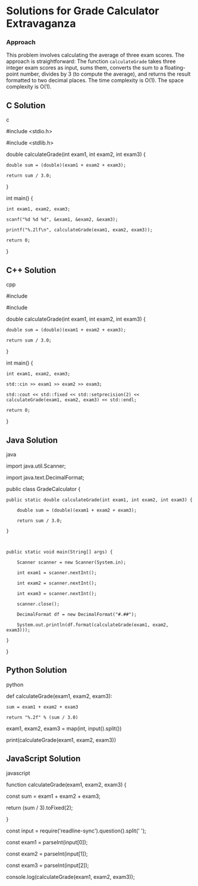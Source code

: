 # Solutions for Grade Calculator Extravaganza
### Approach
This problem involves calculating the average of three exam scores. The approach is straightforward:  The function `calculateGrade` takes three integer exam scores as input, sums them, converts the sum to a floating-point number, divides by 3 (to compute the average), and returns the result formatted to two decimal places.  The time complexity is O(1). The space complexity is O(1).
## C Solution
c
#include <stdio.h>
#include <stdlib.h>

double calculateGrade(int exam1, int exam2, int exam3) {
    double sum = (double)(exam1 + exam2 + exam3);
    return sum / 3.0;
}

int main() {
    int exam1, exam2, exam3;
    scanf("%d %d %d", &exam1, &exam2, &exam3);
    printf("%.2lf\n", calculateGrade(exam1, exam2, exam3));
    return 0;
}

## C++ Solution
cpp
#include <iostream>
#include <iomanip>

double calculateGrade(int exam1, int exam2, int exam3) {
    double sum = (double)(exam1 + exam2 + exam3);
    return sum / 3.0;
}

int main() {
    int exam1, exam2, exam3;
    std::cin >> exam1 >> exam2 >> exam3;
    std::cout << std::fixed << std::setprecision(2) << calculateGrade(exam1, exam2, exam3) << std::endl;
    return 0;
}

## Java Solution
java
import java.util.Scanner;
import java.text.DecimalFormat;

public class GradeCalculator {
    public static double calculateGrade(int exam1, int exam2, int exam3) {
        double sum = (double)(exam1 + exam2 + exam3);
        return sum / 3.0;
    }

    public static void main(String[] args) {
        Scanner scanner = new Scanner(System.in);
        int exam1 = scanner.nextInt();
        int exam2 = scanner.nextInt();
        int exam3 = scanner.nextInt();
        scanner.close();
        DecimalFormat df = new DecimalFormat("#.##");
        System.out.println(df.format(calculateGrade(exam1, exam2, exam3)));
    }
}

## Python Solution
python
def calculateGrade(exam1, exam2, exam3):
    sum = exam1 + exam2 + exam3
    return "%.2f" % (sum / 3.0)

exam1, exam2, exam3 = map(int, input().split())
print(calculateGrade(exam1, exam2, exam3))

## JavaScript Solution
javascript
function calculateGrade(exam1, exam2, exam3) {
  const sum = exam1 + exam2 + exam3;
  return (sum / 3).toFixed(2);
}

const input = require('readline-sync').question().split(' ');
const exam1 = parseInt(input[0]);
const exam2 = parseInt(input[1]);
const exam3 = parseInt(input[2]);
console.log(calculateGrade(exam1, exam2, exam3));
